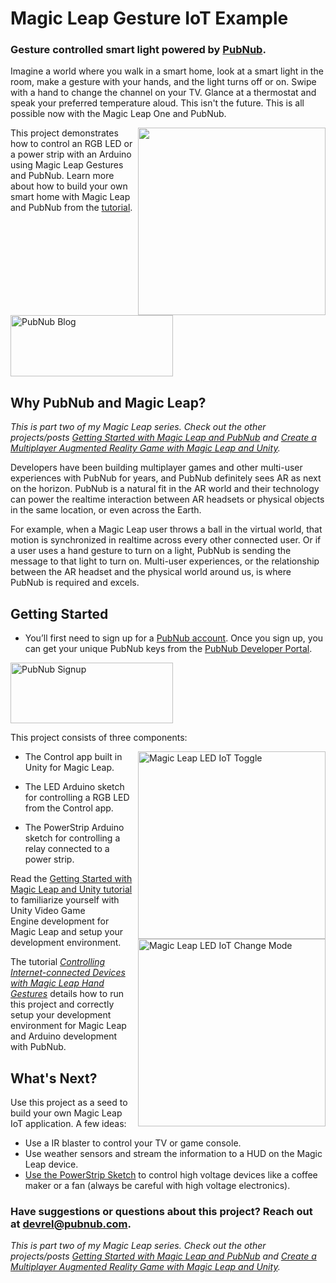 # Magic Leap Gesture IoT Example

### Gesture controlled smart light powered by [PubNub](https://www.pubnub.com/?devrel_gh=Magic-Leap-Gesture-IoT-Example).

Imagine a world where you walk in a smart home, look at a smart light in the room, make a gesture with your hands, and the light turns off or on. Swipe with a hand to change the channel on your TV. Glance at a thermostat and speak your preferred temperature aloud. This isn't the future. This is all possible now with the Magic Leap One and PubNub.

<a href="https://www.pubnub.com/blog/?devrel_gh=Magic-Leap-Gesture-IoT-Example">
    <img src="https://i.imgur.com/b8WDyY1.gif" width="300" align="right" />
</a>

This project demonstrates how to control an RGB LED or a power strip with an Arduino using Magic Leap Gestures and PubNub. Learn more about how to build your own smart home with Magic Leap and PubNub from the [tutorial](https://www.pubnub.com/blog/magic-leap-controlling-internet-connected-devices-lights-doors-with-hand-gestures/?devrel_gh=Magic-Leap-Gesture-IoT-Example).

<a href="https://www.pubnub.com/blog/magic-leap-controlling-internet-connected-devices-lights-doors-with-hand-gestures/?devrel_gh=Magic-Leap-Gesture-IoT-Example">
    <img alt="PubNub Blog" src="https://i.imgur.com/aJ927CO.png" width=260 height=98/>
</a>

## Why PubNub and Magic Leap?

<em>This is part two of my Magic Leap series. Check out the other projects/posts <a href="https://www.pubnub.com/blog/getting-started-with-magic-leap-and-unity/?devrel_gh=magic-Leap-Gesture-IoT-Example" target="_blank" rel="noopener">Getting Started with Magic Leap and PubNub</a> and <a href="https://www.pubnub.com/blog/Multiplayer-Augmented-Reality-Game-Magic-Leap-unity/?devrel_gh=magic-Leap-Gesture-IoT-Example" target="_blank" rel="noopener">Create a Multiplayer Augmented Reality Game with Magic Leap and Unity</a>.</em>

Developers have been building multiplayer games and other multi-user experiences with PubNub for years, and PubNub definitely sees AR as next on the horizon. PubNub is a natural fit in the AR world and their technology can power the realtime interaction between AR headsets or physical objects in the same location, or even across the Earth.

For example, when a Magic Leap user throws a ball in the virtual world, that motion is synchronized in realtime across every other connected user. Or if a user uses a hand gesture to turn on a light, PubNub is sending the message to that light to turn on. Multi-user experiences, or the relationship between the AR headset and the physical world around us, is where PubNub is required and excels.

## Getting Started
 
- You’ll first need to sign up for a [PubNub account](https://dashboard.pubnub.com/signup/?devrel_gh=Magic-Leap-Gesture-IoT-Example). Once you sign up, you can get your unique PubNub keys from the [PubNub Developer Portal](https://admin.pubnub.com/?devrel_gh=Magic-Leap-Gesture-IoT-Example).

<a href="https://dashboard.pubnub.com/signup?devrel_gh=magic-Leap-Gesture-IoT-Example">
    <img alt="PubNub Signup" src="https://i.imgur.com/og5DDjf.png" width=260 height=97/>
</a>

This project consists of three components:

<img src="https://pubnub.com/blog/wp-content/uploads/2018/10/Magic-Leap-LED-IoT.gif" alt="Magic Leap LED IoT Toggle" width="300" align="right" />
<img src="https://pubnub.com/blog/wp-content/uploads/2018/10/Magic-Leap-LED-IoT-change.gif" alt="Magic Leap LED IoT Change Mode" width="300" align="right" />

- The Control app built in Unity for Magic Leap.
    
- The LED Arduino sketch for controlling a RGB LED from the Control app.

- The PowerStrip Arduino sketch for controlling a relay connected to a power strip.
    
Read the [Getting Started with Magic Leap and Unity tutorial](https://www.pubnub.com/blog/getting-started-with-magic-leap-and-unity?devrel_gh=magic-Leap-Gesture-IoT-Example) to familiarize yourself with Unity Video Game Engine development for Magic Leap and setup your development environment.

The tutorial *[Controlling Internet-connected Devices with Magic Leap Hand Gestures](https://www.pubnub.com/blog/magic-leap-controlling-internet-connected-devices-lights-doors-with-hand-gestures/?devrel_gh=Magic-Leap-Gesture-IoT-Example)* details how to run this project and correctly setup your development environment for Magic Leap and Arduino development with PubNub.

## What's Next?

Use this project as a seed to build your own Magic Leap IoT application. A few ideas:

- Use a IR blaster to control your TV or game console.
- Use weather sensors and stream the information to a HUD on the Magic Leap device.
- [Use the PowerStrip Sketch](https://github.com/chandler767/Magic-Leap-Device-Control/tree/master/PowerStrip) to control high voltage devices like a coffee maker or a fan (always be careful with high voltage electronics).

### Have suggestions or questions about this project? Reach out at devrel@pubnub.com.

<em>This is part two of my Magic Leap series. Check out the other projects/posts <a href="https://www.pubnub.com/blog/getting-started-with-magic-leap-and-unity/?devrel_gh=magic-Leap-Gesture-IoT-Example" target="_blank" rel="noopener">Getting Started with Magic Leap and PubNub</a> and <a href="https://www.pubnub.com/blog/Multiplayer-Augmented-Reality-Game-Magic-Leap-unity/?devrel_gh=magic-Leap-Gesture-IoT-Example" target="_blank" rel="noopener">Create a Multiplayer Augmented Reality Game with Magic Leap and Unity</a>.</em>
